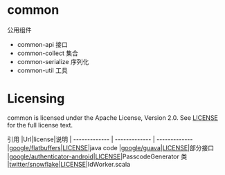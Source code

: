 # common

公用组件

* common-api       接口
* common-collect   集合
* common-serialize 序列化
* common-util      工具

Licensing
=========
common is licensed under the Apache License, Version 2.0. See
[LICENSE](https://github.com/binave/common/blob/master/LICENSE) for the full
license text.

引用
|Url|license|说明
| -------------  | -------------  | -------------
|[google/flatbuffers](https://github.com/google/flatbuffers)|[LICENSE](https://github.com/google/flatbuffers/blob/master/LICENSE.txt)|java code
|[google/guava](https://github.com/google/guava)|[LICENSE](https://github.com/google/guava/blob/master/COPYING)|部分接口
|[google/authenticator-android](https://github.com/google/google-authenticator-android)|[LICENSE](https://github.com/google/google-authenticator-android/blob/master/LICENSE)|PasscodeGenerator 类
|[twitter/snowflake](https://github.com/twitter-archive/snowflake/tree/scala_28)|[LICENSE](https://github.com/twitter-archive/snowflake/blob/scala_28/LICENSE)|IdWorker.scala
